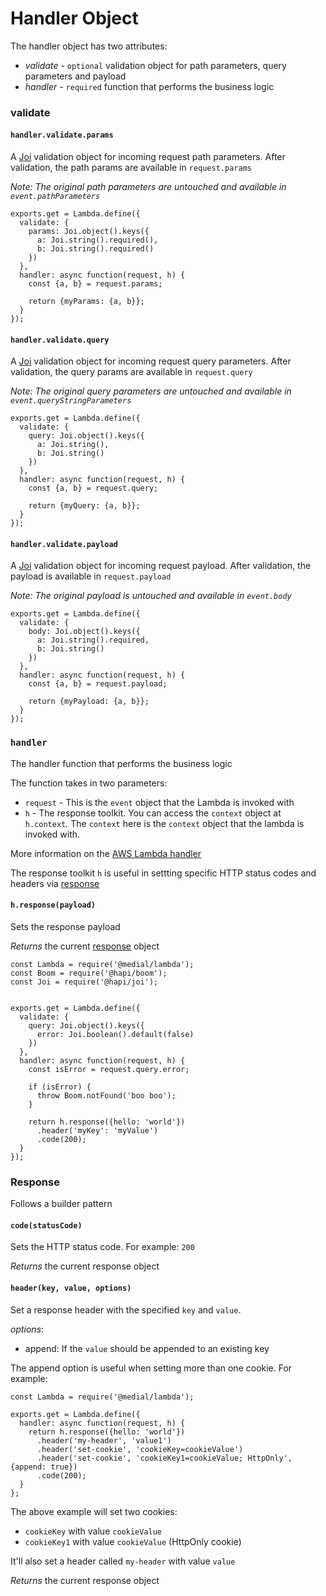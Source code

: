 # Handler Object
The handler object has two attributes:
 - *validate* - `optional` validation object for path parameters, query parameters and payload
 - *handler* - `required` function that performs the business logic

### validate

#### `handler.validate.params`
A [Joi](https://github.com/hapijs/joi) validation object for incoming request path parameters. After validation, the path params are available in `request.params`

*Note: The original path parameters are untouched and available in `event.pathParameters`*

```
exports.get = Lambda.define({
  validate: {
    params: Joi.object().keys({
      a: Joi.string().required(),
      b: Joi.string().required()
    })
  },
  handler: async function(request, h) {
    const {a, b} = request.params;

    return {myParams: {a, b}};
  }
});
```

#### `handler.validate.query`
A [Joi](https://github.com/hapijs/joi) validation object for incoming request query parameters. After validation, the query params are available in `request.query`

*Note: The original query parameters are untouched and available in `event.queryStringParameters`*

```
exports.get = Lambda.define({
  validate: {
    query: Joi.object().keys({
      a: Joi.string(),
      b: Joi.string()
    })
  },
  handler: async function(request, h) {
    const {a, b} = request.query;

    return {myQuery: {a, b}};
  }
});
```

#### `handler.validate.payload`
A [Joi](https://github.com/hapijs/joi) validation object for incoming request payload. After validation, the payload is available in `request.payload`

*Note: The original payload is untouched and available in `event.body`*

```
exports.get = Lambda.define({
  validate: {
    body: Joi.object().keys({
      a: Joi.string().required,
      b: Joi.string()
    })
  },
  handler: async function(request, h) {
    const {a, b} = request.payload;

    return {myPayload: {a, b}};
  }
});
```


### `handler`
The handler function that performs the business logic

The function takes in two parameters:
 - `request` - This is the `event` object that the Lambda is invoked with
 - `h` - The response toolkit. You can access the `context` object at `h.context`. The `context` here is the `context` object that the lambda is invoked with.

More information on the [AWS Lambda handler](https://docs.aws.amazon.com/lambda/latest/dg/nodejs-handler.html)

The response toolkit `h` is useful in settting specific HTTP status codes and headers via [response](#Response)

#### `h.response(payload)`
Sets the response payload

*Returns* the current [response](#Response) object

```
const Lambda = require('@medial/lambda');
const Boom = require('@hapi/boom');
const Joi = require('@hapi/joi');


exports.get = Lambda.define({
  validate: {
    query: Joi.object().keys({
      error: Joi.boolean().default(false)
    })
  },
  handler: async function(request, h) {
    const isError = request.query.error;

    if (isError) {
      throw Boom.notFound('boo boo');
    }

    return h.response({hello: 'world'})
      .header('myKey': 'myValue')
      .code(200);
  }
});
```

### Response 

Follows a builder pattern

#### `code(statusCode)`
Sets the HTTP status code. For example: `200`

*Returns* the current response object

#### `header(key, value, options)`
Set a response header with the specified `key` and `value`.

*options*:
  - append: If the `value` should be appended to an existing key 

The append option is useful when setting more than one cookie. For example:

```
const Lambda = require('@medial/lambda');

exports.get = Lambda.define({
  handler: async function(request, h) {
    return h.response({hello: 'world'})
      .header('my-header', 'value1')
      .header('set-cookie', 'cookieKey=cookieValue')
      .header('set-cookie', 'cookieKey1=cookieValue; HttpOnly', {append: true})
      .code(200);
  }
};
```

The above example will set two cookies:
 - `cookieKey` with value `cookieValue`
 - `cookieKey1` with value `cookieValue` (HttpOnly cookie)

It'll also set a header called `my-header` with value `value`

*Returns* the current response object
